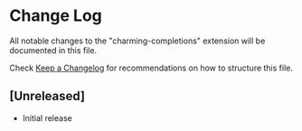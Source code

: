 # Change Log

All notable changes to the "charming-completions" extension will be documented in this file.

Check [Keep a Changelog](http://keepachangelog.com/) for recommendations on how to structure this file.

## [Unreleased]

- Initial release
